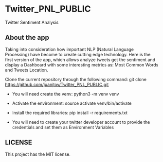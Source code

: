 # Twitter_PNL_PUBLIC


Twitter Sentiment Analysis

## About the app

Taking into consideration how important NLP (Natural Language Processing) have become to create cutting edge technology.
Here is the first version of the app, which allows analyze tweets get the sentiment and display a Dashboard with some interesting
metrics as: Most Common Words and Tweets Location.

Clone the current repository through the following command: git clone https://github.com/juanjtov/Twitter_PNL_PUBLIC.git

- You will need create the venv: python3 -m venv venv

- Activate the environment: source activate venv/bin/activate

- Install the required libraries: pip install -r requirements.txt

- You will need to create your twitter developer account to provide the credentials and set them as Environment Variables

## LICENSE
This project has the MIT license.
